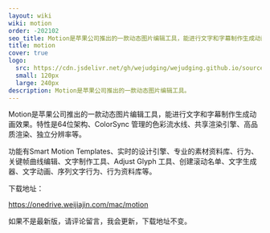 ```yaml
---
layout: wiki
wiki: motion
order: -202102
seo_title: Motion是苹果公司推出的一款动态图片编辑工具，能进行文字和字幕制作生成动画效果。特性是64位架构、ColorSync 管理的色彩流水线、共享渲染引擎、高品质渲染、独立分辨率等。
title: motion
cover: true
logo:
  src: https://cdn.jsdelivr.net/gh/wejudging/wejudging.github.io/source/images/项目图片/motion/motion.png
  small: 120px
  large: 240px
description: Motion是苹果公司推出的一款动态图片编辑工具。
---
```


Motion是苹果公司推出的一款动态图片编辑工具，能进行文字和字幕制作生成动画效果。特性是64位架构、ColorSync 管理的色彩流水线、共享渲染引擎、高品质渲染、独立分辨率等。

功能有Smart Motion Templates、实时的设计引擎、专业的素材资料库、行为、关键帧曲线编辑、文字制作工具、Adjust Glyph 工具、创建滚动名单、文字生成器、文字动画、序列文字行为、行为资料库等。

下载地址：

https://onedrive.weijiajin.com/mac/motion


如果不是最新版，请评论留言，我会更新，下载地址不变。